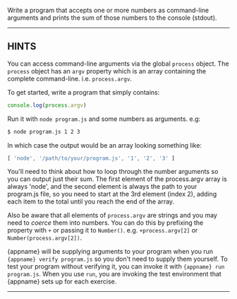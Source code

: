 Write a program that accepts one or more numbers as command-line arguments and prints the sum of those numbers to the console (stdout).

----------------------------------------------------------------------
## HINTS

You can access command-line arguments via the global `process` object. The `process` object has an `argv` property which is an array containing the complete command-line. i.e. `process.argv`.

To get started, write a program that simply contains:

```js
console.log(process.argv)
```

Run it with `node program.js` and some numbers as arguments. e.g:

```sh
$ node program.js 1 2 3
```

In which case the output would be an array looking something like:

```js
[ 'node', '/path/to/your/program.js', '1', '2', '3' ]
```

You'll need to think about how to loop through the number arguments so  you can output just their sum. The first element of the process.argv array is always 'node', and the second element is always the path to your program.js file, so you need to start at the 3rd element (index 2), adding each item to the total until you reach the end of the array.

Also be aware that all elements of `process.argv` are strings and you may need to *coerce* them into numbers. You can do this by prefixing the property with `+` or passing it to `Number()`. e.g. `+process.argv[2]` or `Number(process.argv[2])`.

{appname} will be supplying arguments to your program when you run `{appname} verify program.js` so you don't need to supply them yourself. To test your program without verifying it, you can invoke it with `{appname} run program.js`. When you use `run`, you are invoking the test environment that {appname} sets up for each exercise.

----------------------------------------------------------------------
